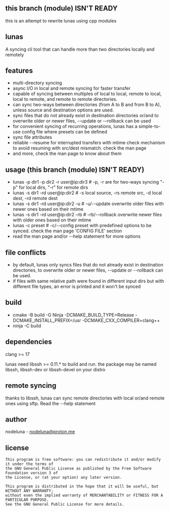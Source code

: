 ## this branch (module) ISN'T READY

this is an attempt to rewrite lunas using cpp modules

## lunas

A syncing cli tool that can handle more than two directories locally and remotely

## features

* multi-directory syncing
* async I/O in local and remote syncing for faster transfer
* capable of syncing between multiples of local to local, remote to local, local to remote, and remote to remote directories.
* can sync two-ways between directories (from A to B and from B to A), unless source and destination options are used.
* sync files that do not already exist in destination directories or/and to overwrite older or newer files, --update or --rollback can be used
* for convenient syncing of recurring operations, lunas has a simple-to-use config file where presets can be defined
* sync file attributes
* reliable --resume for interrupted transfers with mtime check mechanism to avoid resuming with src/dest mismatch. check the man page
* and more, check the man page to know about them

## usage (this branch (module) ISN'T READY)

* lunas -p dir1 -p dir2 -r user@ip:dir3     # -p, -r are for two-ways syncing "-p" for local dirs, "-r" for remote dirs
* lunas -s dir1 -rd user@ip:dir2            # -s local source, -rs remote src, -d local dest, -rd remote dest
* lunas -s dir1 -rd user@ip:dir2 -u         # -u/--update overwrite older files with newer ones based on their mtime
* lunas -s dir1 -rd user@ip:dir2 -rb        # -rb/--rollback overwrite newer files with older ones based on their mtime
* lunas -c preset                           # -c/--config preset with predefined options to be synced. check the man page 'CONFIG FILE' section
* read the man page and/or --help statement for more options

## file conflicts

* by default, lunas only syncs files that do not already exist in destination directories, to overwrite older or newer files, --update or --rollback can be used.
* if files with same relative path were found in different input dirs but with different file types, an error is printed and it won't be synced

## build

* cmake -B build -G Ninja -DCMAKE_BUILD_TYPE=Release -DCMAKE_INSTALL_PREFIX=/usr -DCMAKE_CXX_COMPILER=clang++
* ninja -C build

## dependencies

clang >= 17

lunas need libssh >= 0.11.* to build and run. the package may be named libssh, libssh-dev or libssh-devel on your distro

## remote syncing

thanks to libssh, lunas can sync remote directories with local or/and remote ones using sftp. Read the --help statement

## author

nodeluna - nodeluna@proton.me

## license
    This program is free software: you can redistribute it and/or modify it under the terms of
    the GNU General Public License as published by the Free Software Foundation version 3 of
    the License, or (at your option) any later version.

    This program is distributed in the hope that it will be useful, but WITHOUT ANY WARRANTY;
    without even the implied warranty of MERCHANTABILITY or FITNESS FOR A PARTICULAR PURPOSE.
    See the GNU General Public License for more details.

